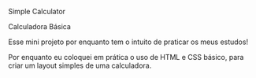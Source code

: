 Simple Calculator

Calculadora Básica

Esse mini projeto por enquanto tem o intuito de praticar os meus estudos!

Por enquanto eu coloquei em prática o uso de HTML e CSS básico, para criar 
um layout simples de uma calculadora.